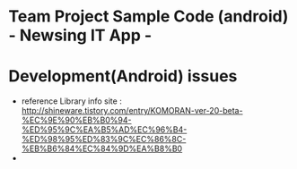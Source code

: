 # Team Project Sample Code (android) - Newsing IT App -

# Development(Android) issues

* reference Library info site : http://shineware.tistory.com/entry/KOMORAN-ver-20-beta-%EC%9E%90%EB%B0%94-%ED%95%9C%EA%B5%AD%EC%96%B4-%ED%98%95%ED%83%9C%EC%86%8C-%EB%B6%84%EC%84%9D%EA%B8%B0
* 

